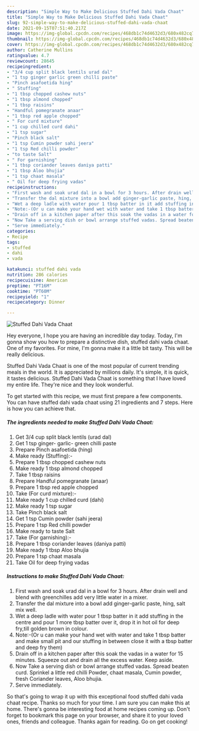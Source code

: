 ```yaml
---
description: "Simple Way to Make Delicious Stuffed Dahi Vada Chaat"
title: "Simple Way to Make Delicious Stuffed Dahi Vada Chaat"
slug: 92-simple-way-to-make-delicious-stuffed-dahi-vada-chaat
date: 2021-09-15T07:51:40.217Z
image: https://img-global.cpcdn.com/recipes/468db1c74d4632d3/680x482cq70/stuffed-dahi-vada-chaat-recipe-main-photo.jpg
thumbnail: https://img-global.cpcdn.com/recipes/468db1c74d4632d3/680x482cq70/stuffed-dahi-vada-chaat-recipe-main-photo.jpg
cover: https://img-global.cpcdn.com/recipes/468db1c74d4632d3/680x482cq70/stuffed-dahi-vada-chaat-recipe-main-photo.jpg
author: Catherine Mullins
ratingvalue: 4.7
reviewcount: 28645
recipeingredient:
- "3/4 cup split black lentils urad dal"
- "1 tsp ginger garlic green chilli paste"
- "Pinch asafoetida hing"
- " Stuffing"
- "1 tbsp chopped cashew nuts"
- "1 tbsp almond chopped"
- "1 tbsp raisins"
- "Handful pomegranate anaar"
- "1 tbsp red apple chopped"
- " For curd mixture"
- "1 cup chilled curd dahi"
- "1 tsp sugar"
- "Pinch black salt"
- "1 tsp Cumin powder sahi jeera"
- "1 tsp Red chilli powder"
- "to taste Salt"
- " For garnishing"
- "1 tbsp coriander leaves daniya patti"
- "1 tbsp Aloo bhujia"
- "1 tsp chaat masala"
- " Oil for deep frying vadas"
recipeinstructions:
- "First wash and soak urad dal in a bowl for 3 hours. After drain well and blend with greenchilles add very little water in a mixer."
- "Transfer the dal mixture into a bowl add ginger-garlic paste, hing, salt mix well."
- "Wet a deep ladle with water pour 1 tbsp batter in it add stuffing in the centre and pour 1 more tbsp batter over it, drop it in hot oil for deep fry,till golden brown in colour."
- "Note:-(Or u can make your hand wet with water and take 1 tbsp batter and make small pit and our stuffing in between close it with a tbsp batter and deep fry them)"
- "Drain off in a kitchen paper after this soak the vadas in a water for 15 minutes. Squeeze out and drain all the excess water. Keep aside."
- "Now Take a serving dish or bowl arrange stuffed vadas. Spread beaten curd. Sprinkel a little red chilli Powder, chaat masala, Cumin powder, fresh Coriander leaves, Aloo bhujia."
- "Serve immediately."
categories:
- Recipe
tags:
- stuffed
- dahi
- vada

katakunci: stuffed dahi vada 
nutrition: 286 calories
recipecuisine: American
preptime: "PT16M"
cooktime: "PT60M"
recipeyield: "1"
recipecategory: Dinner

---
```



![Stuffed Dahi Vada Chaat](https://img-global.cpcdn.com/recipes/468db1c74d4632d3/680x482cq70/stuffed-dahi-vada-chaat-recipe-main-photo.jpg)

Hey everyone, I hope you are having an incredible day today. Today, I'm gonna show you how to prepare a distinctive dish, stuffed dahi vada chaat. One of my favorites. For mine, I'm gonna make it a little bit tasty. This will be really delicious.



Stuffed Dahi Vada Chaat is one of the most popular of current trending meals in the world. It is appreciated by millions daily. It's simple, it is quick, it tastes delicious. Stuffed Dahi Vada Chaat is something that I have loved my entire life. They're nice and they look wonderful.


To get started with this recipe, we must first prepare a few components. You can have stuffed dahi vada chaat using 21 ingredients and 7 steps. Here is how you can achieve that.

<!--inarticleads1-->

##### The ingredients needed to make Stuffed Dahi Vada Chaat:

1. Get 3/4 cup split black lentils (urad dal)
1. Get 1 tsp ginger- garlic- green chilli paste
1. Prepare Pinch asafoetida (hing)
1. Make ready  (Stuffing):-
1. Prepare 1 tbsp chopped cashew nuts
1. Make ready 1 tbsp almond chopped
1. Take 1 tbsp raisins
1. Prepare Handful pomegranate (anaar)
1. Prepare 1 tbsp red apple chopped
1. Take  (For curd mixture):-
1. Make ready 1 cup chilled curd (dahi)
1. Make ready 1 tsp sugar
1. Take Pinch black salt
1. Get 1 tsp Cumin powder (sahi jeera)
1. Prepare 1 tsp Red chilli powder
1. Make ready to taste Salt
1. Take  (For garnishing):-
1. Prepare 1 tbsp coriander leaves (daniya patti)
1. Make ready 1 tbsp Aloo bhujia
1. Prepare 1 tsp chaat masala
1. Take  Oil for deep frying vadas




<!--inarticleads2-->

##### Instructions to make Stuffed Dahi Vada Chaat:

1. First wash and soak urad dal in a bowl for 3 hours. After drain well and blend with greenchilles add very little water in a mixer.
1. Transfer the dal mixture into a bowl add ginger-garlic paste, hing, salt mix well.
1. Wet a deep ladle with water pour 1 tbsp batter in it add stuffing in the centre and pour 1 more tbsp batter over it, drop it in hot oil for deep fry,till golden brown in colour.
1. Note:-(Or u can make your hand wet with water and take 1 tbsp batter and make small pit and our stuffing in between close it with a tbsp batter and deep fry them)
1. Drain off in a kitchen paper after this soak the vadas in a water for 15 minutes. Squeeze out and drain all the excess water. Keep aside.
1. Now Take a serving dish or bowl arrange stuffed vadas. Spread beaten curd. Sprinkel a little red chilli Powder, chaat masala, Cumin powder, fresh Coriander leaves, Aloo bhujia.
1. Serve immediately.




So that's going to wrap it up with this exceptional food stuffed dahi vada chaat recipe. Thanks so much for your time. I am sure you can make this at home. There's gonna be interesting food at home recipes coming up. Don't forget to bookmark this page on your browser, and share it to your loved ones, friends and colleague. Thanks again for reading. Go on get cooking!
